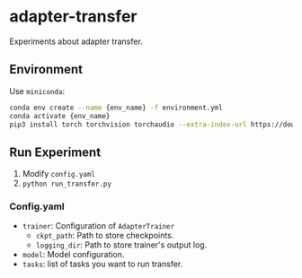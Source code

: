 # adapter-transfer
Experiments about adapter transfer.

## Environment

Use `miniconda`:
```bash
conda env create --name {env_name} -f environment.yml
conda activate {env_name}
pip3 install torch torchvision torchaudio --extra-index-url https://download.pytorch.org/whl/cu116
```

## Run Experiment

1. Modify `config.yaml`
2. `python run_transfer.py`

### Config.yaml

* `trainer`: Configuration of `AdapterTrainer`
  * `ckpt_path`: Path to store checkpoints.
  * `logging_dir`: Path to store trainer's output log.
* `model`: Model configuration.
* `tasks`: list of tasks you want to run transfer.
